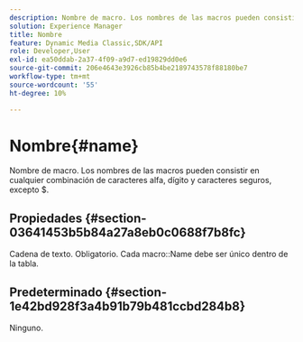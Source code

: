```yaml
---
description: Nombre de macro. Los nombres de las macros pueden consistir en cualquier combinación de caracteres alfa, dígito y caracteres seguros, excepto $.
solution: Experience Manager
title: Nombre
feature: Dynamic Media Classic,SDK/API
role: Developer,User
exl-id: ea50ddab-2a37-4f09-a9d7-ed19829dd0e6
source-git-commit: 206e4643e3926cb85b4be2189743578f88180be7
workflow-type: tm+mt
source-wordcount: '55'
ht-degree: 10%

---
```


# Nombre{#name}

Nombre de macro. Los nombres de las macros pueden consistir en cualquier combinación de caracteres alfa, dígito y caracteres seguros, excepto $.

## Propiedades {#section-03641453b5b84a27a8eb0c0688f7b8fc}

Cadena de texto. Obligatorio. Cada macro::Name debe ser único dentro de la tabla.

## Predeterminado {#section-1e42bd928f3a4b91b79b481ccbd284b8}

Ninguno.
